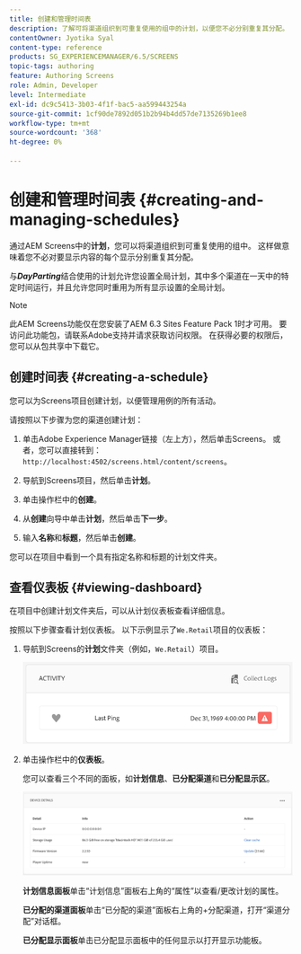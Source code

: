 ```yaml
---
title: 创建和管理时间表
description: 了解可将渠道组织到可重复使用的组中的计划，以便您不必分别重复其分配。
contentOwner: Jyotika Syal
content-type: reference
products: SG_EXPERIENCEMANAGER/6.5/SCREENS
topic-tags: authoring
feature: Authoring Screens
role: Admin, Developer
level: Intermediate
exl-id: dc9c5413-3b03-4f1f-bac5-aa599443254a
source-git-commit: 1cf90de7892d051b2b94b4dd57de7135269b1ee8
workflow-type: tm+mt
source-wordcount: '368'
ht-degree: 0%

---
```


# 创建和管理时间表 {#creating-and-managing-schedules}

通过AEM Screens中的&#x200B;**计划**，您可以将渠道组织到可重复使用的组中。 这样做意味着您不必对要显示内容的每个显示分别重复其分配。

与&#x200B;***DayParting***&#x200B;结合使用的计划允许您设置全局计划，其中多个渠道在一天中的特定时间运行，并且允许您同时重用为所有显示设置的全局计划。

>[!NOTE]
>
>此AEM Screens功能仅在您安装了AEM 6.3 Sites Feature Pack 1时才可用。 要访问此功能包，请联系Adobe支持并请求获取访问权限。 在获得必要的权限后，您可以从包共享中下载它。

## 创建时间表 {#creating-a-schedule}

您可以为Screens项目创建计划，以便管理用例的所有活动。

请按照以下步骤为您的渠道创建计划：

1. 单击Adobe Experience Manager链接（左上方），然后单击Screens。 或者，您可以直接转到： `http://localhost:4502/screens.html/content/screens`。
1. 导航到Screens项目，然后单击&#x200B;**计划**。
1. 单击操作栏中的&#x200B;**创建**。
1. 从&#x200B;**创建**&#x200B;向导中单击&#x200B;**计划**，然后单击&#x200B;**下一步**。

1. 输入&#x200B;**名称**&#x200B;和&#x200B;**标题**，然后单击&#x200B;**创建**。

您可以在项目中看到一个具有指定名称和标题的计划文件夹。


## 查看仪表板 {#viewing-dashboard}

在项目中创建计划文件夹后，可以从计划仪表板查看详细信息。

按照以下步骤查看计划仪表板。 以下示例显示了`We.Retail`项目的仪表板：

1. 导航到Screens的&#x200B;**计划**&#x200B;文件夹（例如，`We.Retail`）项目。

   ![chlimage_1](assets/chlimage_1.png)

1. 单击操作栏中的&#x200B;**仪表板**。

   您可以查看三个不同的面板，如&#x200B;**计划信息**、**已分配渠道**&#x200B;和&#x200B;**已分配显示区**。

   ![chlimage_1-1](assets/chlimage_1-1.png)

   **计划信息面板**&#x200B;单击“计划信息”面板右上角的“属性”以查看/更改计划的属性。

   **已分配的渠道面板**&#x200B;单击“已分配的渠道”面板右上角的+分配渠道，打开“渠道分配”对话框。

   **已分配显示面板**&#x200B;单击已分配显示面板中的任何显示以打开显示功能板。
